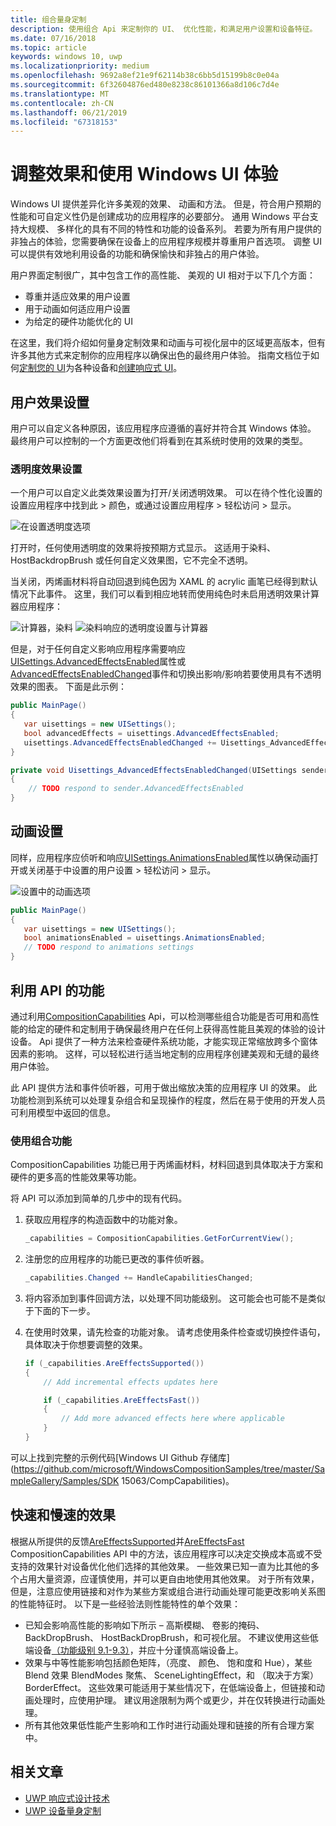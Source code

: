 ```yaml
---
title: 组合量身定制
description: 使用组合 Api 来定制你的 UI、 优化性能，和满足用户设置和设备特征。
ms.date: 07/16/2018
ms.topic: article
keywords: windows 10, uwp
ms.localizationpriority: medium
ms.openlocfilehash: 9692a8ef21e9f62114b38c6bb5d15199b8c0e04a
ms.sourcegitcommit: 6f32604876ed480e8238c86101366a8d106c7d4e
ms.translationtype: MT
ms.contentlocale: zh-CN
ms.lasthandoff: 06/21/2019
ms.locfileid: "67318153"
---
```

# <a name="tailoring-effects--experiences-using-windows-ui"></a>调整效果和使用 Windows UI 体验

Windows UI 提供差异化许多美观的效果、 动画和方法。 但是，符合用户预期的性能和可自定义性仍是创建成功的应用程序的必要部分。 通用 Windows 平台支持大规模、 多样化的具有不同的特性和功能的设备系列。 若要为所有用户提供的非独占的体验，您需要确保在设备上的应用程序规模并尊重用户首选项。 调整 UI 可以提供有效地利用设备的功能和确保愉快和非独占的用户体验。

用户界面定制很广，其中包含工作的高性能、 美观的 UI 相对于以下几个方面：

- 尊重并适应效果的用户设置
- 用于动画如何适应用户设置
- 为给定的硬件功能优化的 UI

在这里，我们将介绍如何量身定制效果和动画与可视化层中的区域更高版本，但有许多其他方式来定制你的应用程序以确保出色的最终用户体验。 指南文档位于如何[定制您的 UI](/windows/uwp/design/layout/screen-sizes-and-breakpoints-for-responsive-design)为各种设备和[创建响应式 UI](/windows/uwp/design/layout/responsive-design)。

## <a name="user-effects-settings"></a>用户效果设置

用户可以自定义各种原因，该应用程序应遵循的喜好并符合其 Windows 体验。 最终用户可以控制的一个方面更改他们将看到在其系统时使用的效果的类型。

### <a name="transparency-effects-settings"></a>透明度效果设置

一个用户可以自定义此类效果设置为打开/关闭透明效果。 可以在待个性化设置的设置应用程序中找到此 > 颜色，或通过设置应用程序 > 轻松访问 > 显示。

![在设置透明度选项](images/tailoring-transparency-setting.png)

打开时，任何使用透明度的效果将按预期方式显示。 这适用于染料、 HostBackdropBrush 或任何自定义效果图，它不完全不透明。

当关闭，丙烯画材料将自动回退到纯色因为 XAML 的 acrylic 画笔已经得到默认情况下此事件。 这里，我们可以看到相应地转而使用纯色时未启用透明效果计算器应用程序：

![计算器，染料](images/tailoring-acrylic.png)
![染料响应的透明度设置与计算器](images/tailoring-acrylic-fallback.png)

但是，对于任何自定义影响应用程序需要响应[UISettings.AdvancedEffectsEnabled](https://docs.microsoft.com/uwp/api/windows.ui.viewmanagement.uisettings.advancedeffectsenabledchanged)属性或[AdvancedEffectsEnabledChanged](https://docs.microsoft.com/uwp/api/windows.ui.viewmanagement.uisettings.advancedeffectsenabledchanged)事件和切换出影响/影响若要使用具有不透明效果的图表。 下面是此示例：

```cs
public MainPage()
{
   var uisettings = new UISettings();
   bool advancedEffects = uisettings.AdvancedEffectsEnabled;
   uisettings.AdvancedEffectsEnabledChanged += Uisettings_AdvancedEffectsEnabledChanged;
}

private void Uisettings_AdvancedEffectsEnabledChanged(UISettings sender, object args)
{
    // TODO respond to sender.AdvancedEffectsEnabled
}
```

## <a name="animations-settings"></a>动画设置

同样，应用程序应侦听和响应[UISettings.AnimationsEnabled](https://docs.microsoft.com/uwp/api/windows.ui.viewmanagement.uisettings.animationsenabled)属性以确保动画打开或关闭基于中设置的用户设置 > 轻松访问 > 显示。

![设置中的动画选项](images/tailoring-animations-setting.png)

```cs
public MainPage()
{
   var uisettings = new UISettings();
   bool animationsEnabled = uisettings.AnimationsEnabled;
   // TODO respond to animations settings
}

```

## <a name="leveraging-the-capabilities-api"></a>利用 API 的功能

通过利用[CompositionCapabilities](/uwp/api/windows.ui.composition.compositioncapabilities) Api，可以检测哪些组合功能是否可用和高性能的给定的硬件和定制用于确保最终用户在任何上获得高性能且美观的体验的设计设备。 Api 提供了一种方法来检查硬件系统功能，才能实现正常缩放跨多个窗体因素的影响。 这样，可以轻松进行适当地定制的应用程序创建美观和无缝的最终用户体验。

此 API 提供方法和事件侦听器，可用于做出缩放决策的应用程序 UI 的效果。 此功能检测到系统可以处理复杂组合和呈现操作的程度，然后在易于使用的开发人员可利用模型中返回的信息。

### <a name="using-composition-capabilities"></a>使用组合功能

CompositionCapabilities 功能已用于丙烯画材料，材料回退到具体取决于方案和硬件的更多高的性能效果等功能。

将 API 可以添加到简单的几步中的现有代码。

1. 获取应用程序的构造函数中的功能对象。

    ```cs
    _capabilities = CompositionCapabilities.GetForCurrentView();
    ```

1. 注册您的应用程序的功能已更改的事件侦听器。

    ```cs
    _capabilities.Changed += HandleCapabilitiesChanged;
    ```

1. 将内容添加到事件回调方法，以处理不同功能级别。 这可能会也可能不是类似于下面的下一步。
1. 在使用时效果，请先检查的功能对象。 请考虑使用条件检查或切换控件语句，具体取决于你想要调整的效果。

    ```cs
    if (_capabilities.AreEffectsSupported())
    {
        // Add incremental effects updates here

        if (_capabilities.AreEffectsFast())
        {
            // Add more advanced effects here where applicable
        }
    }
    ```

可以上找到完整的示例代码[Windows UI Github 存储库](https://github.com/microsoft/WindowsCompositionSamples/tree/master/SampleGallery/Samples/SDK 15063/CompCapabilities)。

## <a name="fast-vs-slow-effects"></a>快速和慢速的效果

根据从所提供的反馈[AreEffectsSupported](/uwp/api/windows.ui.composition.compositioncapabilities.areeffectssupported)并[AreEffectsFast](/uwp/api/windows.ui.composition.compositioncapabilities.areeffectsfast) CompositionCapabilities API 中的方法，该应用程序可以决定交换成本高或不受支持的效果针对设备优化他们选择的其他效果。 一些效果已知一直为比其他的多个占用大量资源，应谨慎使用，并可以更自由地使用其他效果。 对于所有效果，但是，注意应使用链接和对作为某些方案或组合进行动画处理可能更改影响关系图的性能特征时。 以下是一些经验法则性能特性的单个效果：

- 已知会影响高性能的影响如下所示 – 高斯模糊、 卷影的掩码、 BackDropBrush、 HostBackDropBrush，和可视化层。 不建议使用这些低端设备[（功能级别 9.1-9.3）](https://docs.microsoft.com/windows/desktop/direct3d11/overviews-direct3d-11-devices-downlevel-intro)，并应十分谨慎高端设备上。
- 效果与中等性能影响包括颜色矩阵，（亮度、 颜色、 饱和度和 Hue），某些 Blend 效果 BlendModes 聚焦、 SceneLightingEffect，和 （取决于方案） BorderEffect。 这些效果可能适用于某些情况下，在低端设备上，但链接和动画处理时，应使用护理。 建议用途限制为两个或更少，并在仅转换进行动画处理。
- 所有其他效果低性能产生影响和工作时进行动画处理和链接的所有合理方案中。

## <a name="related-articles"></a>相关文章

- [UWP 响应式设计技术](https://docs.microsoft.com/windows/uwp/design/layout/responsive-design)
- [UWP 设备量身定制](https://docs.microsoft.com/windows/uwp/design/layout/screen-sizes-and-breakpoints-for-responsive-design)
